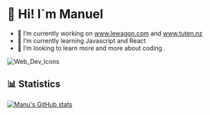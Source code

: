 

<h1>👋 Hi! I´m Manuel</h1>


- 🔭 I’m currently working on www.lewagon.com and www.tuten.nz
- 🌱 I’m currently learning Javascript and React
- 👯 I’m looking to learn more and more about coding
.

![Web_Dev_Icons](https://user-images.githubusercontent.com/94634890/156653139-1e15fcaa-2545-4905-b19e-5f915b2a426c.png)

<h2>📊 Statistics</h2>

[![Manu's GitHub stats](https://github-readme-stats.vercel.app/api?username=puzzle404)](https://github.com/puzzle404/github-readme-stats)
